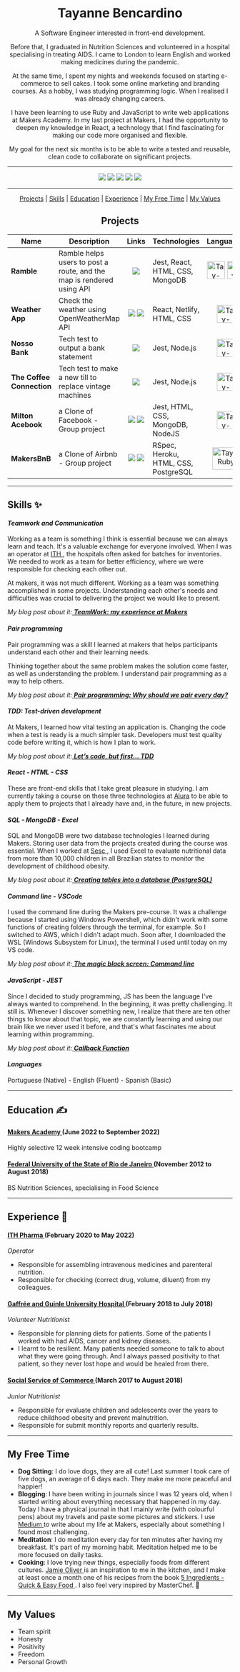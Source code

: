 <h1><div align="center"> Tayanne Bencardino </div></h1>

<div align="center">
  
A Software Engineer interested in front-end development.
  
Before that, I graduated in Nutrition Sciences and volunteered in a hospital specialising in treating AIDS. I came to London to learn English and worked making medicines during the pandemic.
  
At the same time, I spent my nights and weekends focused on starting e-commerce to sell cakes. I took some online marketing and branding courses. As a hobby, I was studying programming logic. When I realised I was already changing careers.
  
I have been learning to use Ruby and JavaScript to write web applications at Makers Academy. In my last project at Makers, I had the opportunity to deepen my knowledge in React, a technology that I find fascinating for making our code more organised and flexible.
  
My goal for the next six months is to be able to write a tested and reusable, clean code to collaborate on significant projects. 
</div>

****

<div align="center">
  <a href="https://medium.com/@tayannebencardino" target="_blank"><img src="https://img.shields.io/badge/Medium-12100E?style=for-the-badge&logo=medium&logoColor=white" target="_blank"></a>
 	<a href="https://www.linkedin.com/in/tayannebencardino/" target="_blank"><img src="https://img.shields.io/badge/LinkedIn-0077B5?style=for-the-badge&logo=linkedin&logoColor=white" target="_blank"></a>
  <a href="https://www.codewars.com/users/taybenca" target="_blank"><img src="https://img.shields.io/badge/Codewars-B1361E?style=for-the-badge&logo=Codewars&logoColor=white" target="_blank"></a>
 	<a href="https://github.com/taybenca" target="_blank"><img src="https://img.shields.io/badge/GitHub-100000?style=for-the-badge&logo=github&logoColor=white"></a>
  <a href="https://exercism.org/profiles/taybenca" targer="_blank"><img src="https://img.shields.io/badge/Exercism-009CAB?style=for-the-badge&logo=exercism&logoColor=white">
</div>

***
<div align="center">
  
[Projects](#projects) | [Skills](#skills) | [Education](#education) | [Experience](#experience) | [My Free Time](#my_free_time) | [My Values](#my_values)

  </div>

## <div align="center"><a name="projects">Projects</a> </div>
  <div align="center">
    
Name | Description | Links | Technologies | Languages
--- | --- | --- | --- | ---
<b>Ramble</b> | Ramble helps users to post a route, and the map is rendered using API | <div align="center"> <a href="https://github.com/taybenca/Ramble-App"> <img src="https://img.shields.io/badge/GitHub-100000?style=for-the-badge&logo=github&logoColor=white"></a></div> | Jest, React, HTML, CSS, MongoDB | <div align="center"><img alt="Tay-TypeScript" height="40" width="40" src="https://cdn.jsdelivr.net/gh/devicons/devicon/icons/typescript/typescript-original.svg" /> <img alt="Tay-JavaScript" height="40" width="40" src="https://cdn.jsdelivr.net/gh/devicons/devicon/icons/javascript/javascript-original.svg" /> </div> 
<b>Weather App</b> | Check the weather using OpenWeatherMap API | <div align="center"><a href="https://weather-taybenca.netlify.app/"><img src="https://img.shields.io/badge/Netlify-00C7B7?style=for-the-badge&logo=netlify&logoColor=white"></a> <a href="https://github.com/taybenca/weather-frontend"><img src="https://img.shields.io/badge/GitHub-100000?style=for-the-badge&logo=github&logoColor=white"></a></div> | React, Netlify, HTML, CSS | <div align="center"><img alt="Tay-JavaScript" height="40" width="40" src="https://cdn.jsdelivr.net/gh/devicons/devicon/icons/javascript/javascript-original.svg" /></div>
<b>Nosso Bank</b> | Tech test to output a bank statement | <div align="center"> <a href="https://github.com/taybenca/bank-tech-test"> <img src="https://img.shields.io/badge/GitHub-100000?style=for-the-badge&logo=github&logoColor=white"> </div> </a> | Jest, Node.js | <div align="center"> <img alt="Tay-JavaScript" height="40" width="40" src="https://cdn.jsdelivr.net/gh/devicons/devicon/icons/javascript/javascript-original.svg" /> </div> 
<b>The Coffee Connection</b> | Tech test to make a new till to replace vintage machines | <div align="center"> <a href="https://github.com/taybenca/till-tech-test"> <img src="https://img.shields.io/badge/GitHub-100000?style=for-the-badge&logo=github&logoColor=white"> </div> </a> | Jest, Node.js | <div align="center"> <img alt="Tay-JavaScript" height="40" width="40" src="https://cdn.jsdelivr.net/gh/devicons/devicon/icons/javascript/javascript-original.svg" /> </div> 
<b>Milton Acebook</b> | a Clone of Facebook - Group project | <div align="center"> <a href="https://milton-acebook.herokuapp.com/"><img src="https://img.shields.io/badge/Heroku-430098?style=for-the-badge&logo=heroku&logoColor=white"></a> <a href="https://github.com/karolina-codes/acebook-node-milton"><img src="https://img.shields.io/badge/GitHub-100000?style=for-the-badge&logo=github&logoColor=white"></a></div> | Jest, HTML, CSS, MongoDB, NodeJS | <div align="center"><img alt="Tay-JavaScript" height="40" width="40" src="https://cdn.jsdelivr.net/gh/devicons/devicon/icons/javascript/javascript-original.svg" /></div>
<b>MakersBnB</b> | a Clone of Airbnb - Group project | <div align="center"><a href="https://officialmakersbnb.herokuapp.com/"><img src="https://img.shields.io/badge/Heroku-430098?style=for-the-badge&logo=heroku&logoColor=white"></a> <a href="https://github.com/taybenca/Airbnb-Clone"><img src="https://img.shields.io/badge/GitHub-100000?style=for-the-badge&logo=github&logoColor=white"></a></div> | RSpec, Heroku, HTML, CSS, PostgreSQL | <div align="center"> <img align="center" alt="Tay-Ruby" height="50" width="60" src="https://cdn.jsdelivr.net/gh/devicons/devicon/icons/ruby/ruby-plain-wordmark.svg"/> </div> 
    
  </div>
  
***

## <a name="skills">Skills</a> ✨
 #### *Teamwork and Communication*
  
Working as a team is something I think is essential because we can always learn and teach. 
It's a valuable exchange for everyone involved. When I was an operator at <a href="https://ithpharma.com/"> ITH </a>, the hospitals often asked for batches for inventories. We needed to work as a team for better efficiency, where we were responsible for checking each other out.

At makers, it was not much different. Working as a team was something accomplished in some projects. Understanding each other's needs and difficulties was crucial to delivering the project we would like to present.
  
  
*My blog post about it:<a href="https://medium.com/@tayannebencardino/teamwork-my-experience-at-makers-caf996feb0f5"> <b>TeamWork: my experience at Makers</b> </a>*

#### *Pair programming* 
  
Pair programming was a skill I learned at makers that helps participants understand each other and their learning needs. 
  
Thinking together about the same problem makes the solution come faster, as well as understanding the problem. I understand pair programming as a way to help others.

*My blog post about it:<a href="https://medium.com/@tayannebencardino/pair-programming-why-should-we-pair-every-day-87ed7bd1754e"> <b>Pair programming: Why should we pair every day?</b> </a>*
  
  
#### *TDD: Test-driven development*

At Makers, I learned how vital testing an application is. Changing the code when a test is ready is a much simpler task. Developers must test quality code before writing it, which is how I plan to work.

*My blog post about it:<a href="https://medium.com/@tayannebencardino/lets-code-but-first-tdd-7cec0c1e9e0e"> <b>Let’s code, but first… TDD</b> </a>*


#### *React - HTML - CSS*

These are front-end skills that I take great pleasure in studying. I am currently taking a course on these three technologies at <a href= "https://www.alura.com.br/"> Alura</a> to be able to apply them to projects that I already have and, in the future, in new projects.

#### *SQL - MongoDB - Excel*

SQL and MongoDB were two database technologies I learned during Makers. Storing user data from the projects created during the course was essential. When I worked at <a href="https://en.wikipedia.org/wiki/Servi%C3%A7o_Social_do_Com%C3%A9rcio"> Sesc </a>, I used Excel to evaluate nutritional data from more than 10,000 children in all Brazilian states to monitor the development of childhood obesity.


*My blog post about it:<a href="https://medium.com/@tayannebencardino/creating-tables-into-a-database-postg-14a4ea5e6dca"> <b>Creating tables into a database (PostgreSQL)</b> </a>*

#### *Command line - VSCode*

I used the command line during the Makers pre-course. It was a challenge because I started using Windows Powershell, which didn't work with some functions of creating folders through the terminal, for example. So I switched to AWS, which I didn't adapt much. Soon after, I downloaded the WSL (Windows Subsystem for Linux), the terminal I used until today on my VS code.

*My blog post about it:<a href="https://medium.com/@tayannebencardino/the-magic-black-screen-command-line-c5a43ed412d4"> <b>The magic black screen: Command line</b> </a>*


#### *JavaScript - JEST*


Since I decided to study programming, JS has been the language I've always wanted to comprehend. In the beginning, it was pretty challenging. It still is. Whenever I discover something new, I realize that there are ten other things to know about that topic, we are constantly learning and using our brain like we never used it before, and that's what fascinates me about learning within programming.

*My blog post about it:<a href="https://medium.com/@tayannebencardino/callback-function-84cdc16b5754"> <b>Callback Function</b> </a>*

  
#### *Languages*
  
Portuguese (Native) - English (Fluent) - Spanish (Basic)

***

## <a name="education">Education</a> ✍

#### <a href="https://makers.tech/"> Makers Academy </a> (June 2022 to September 2022)
Highly selective 12 week intensive coding bootcamp

#### <a href="https://en.wikipedia.org/wiki/Federal_University_of_the_State_of_Rio_de_Janeiro"> Federal University of the State of Rio de Janeiro </a> (November 2012 to August 2018)
BS Nutrition Sciences, specialising in Food Science

***

## <a name="experience">Experience</a> 🚀

#### <a href="https://ithpharma.com/"> ITH Pharma </a> (February 2020 to May 2022)
*Operator*

- Responsible for assembling intravenous medicines and parenteral nutrition.
- Responsible for checking (correct drug, volume, diluent) from my colleagues.

#### <a href="https://www.gov.br/ebserh/pt-br/hospitais-universitarios/regiao-sudeste/hugg-unirio"> Gaffrée and Guinle University Hospital </a> (February 2018 to July 2018)
*Volunteer Nutritionist*

- Responsible for planning diets for patients. Some of the patients I worked with had AIDS, cancer and kidney diseases.
- I learnt to be resilient. Many patients needed someone to talk to about what they were going through. And I always passed positivity to that patient, so they never lost hope and would be healed from there.

#### <a href="https://en.wikipedia.org/wiki/Servi%C3%A7o_Social_do_Com%C3%A9rcio"> Social Service of Commerce </a> (March 2017 to August 2018)
*Junior Nutritionist*

- Responsible for evaluate children and adolescents over the years to reduce childhood obesity and prevent malnutrition.
- Responsible for submit monthly reports and quarterly results.
***

## <a name="my_free_time">My Free Time</a>

- <b>Dog Sitting</b>: I do love dogs, they are all cute! Last summer I took care of five dogs, an average of 6 days each. They make me more peaceful and happier!
- <b>Blogging</b>: I have been writing in journals since I was 12 years old, when I started writing about everything necessary that happened in my day. Today I have a physical journal in that I mainly write (with colourful pens) about my travels and paste some pictures and stickers. I use <a href="https://medium.com/@tayannebencardino"> Medium </a> to write about my life at Makers, especially about something I found most challenging.
- <b>Meditation</b>: I do meditation every day for ten minutes after having my breakfast. It's part of my morning habit. Meditation helped me to be more focused on daily tasks.
- <b>Cooking</b>: I love trying new things, especially foods from different cultures. <a href="https://www.jamieoliver.com/"> Jamie Oliver </a> is an inspiration to me in the kitchen, and I make at least once a month one of his recipes from the book <a href="https://www.amazon.co.uk/5-Ingredients-Quick-Easy-Food/dp/0718187725/ref=asc_df_0718187725/?tag=googshopuk-21&linkCode=df0&hvadid=310842649900&hvpos=&hvnetw=g&hvrand=5584775920870516665&hvpone=&hvptwo=&hvqmt=&hvdev=c&hvdvcmdl=&hvlocint=&hvlocphy=9046008&hvtargid=pla-321978254288&psc=1&th=1&psc=1"> 5 Ingredients - Quick & Easy Food </a>. I also feel very inspired by MasterChef. 🥣
  
***

## <a name="my_values">My Values</a>
  - Team spirit
  - Honesty
  - Positivity
  - Freedom
  - Personal Growth
